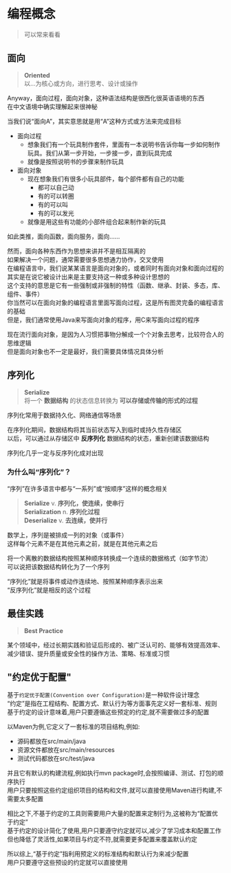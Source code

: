 ---
---

# 编程概念

>可以常来看看

## 面向

>**Oriented**  
>以...为核心或方向，进行思考、设计或操作

Anyway，面向过程，面向对象，这种语法结构是很西化很英语语境的东西  
在中文语境中确实理解起来很神秘  

当我们说“面向A”，其实意思就是用“A”这种方式或方法来完成目标

+ 面向过程
  + 想象我们有一个玩具制作套件，里面有一本说明书告诉你每一步如何制作玩具。我们从第一步开始，一步接一步，直到玩具完成
  + 就像是按照说明书的步骤来制作玩具
+ 面向对象
  + 现在想象我们有很多小玩具部件，每个部件都有自己的功能
    + 都可以自己动
    + 有的可以转圈
    + 有的可以叫
    + 有的可以发光
  + 就像是用这些有功能的小部件组合起来制作新的玩具

如此类推，面向函数，面向服务，面向……

然而，面向各种东西作为思想来讲并不是相互隔离的  
如果解决一个问题，通常需要很多思想通力协作，交叉使用  
在编程语言中，我们说某某语言是面向对象的，或者同时有面向对象和面向过程的  
其实是在说它被设计出来是主要支持这一种或多种设计思想的  
这个支持的意思是它有一些强制或非强制的特性（函数、继承、封装、多态，库、组件、事件）  
你当然可以在面向对象的编程语言里面写面向过程，这是所有图灵完备的编程语言的基础  
但是，我们通常使用Java来写面向对象的程序，用C来写面向过程的程序  

现在流行面向对象，是因为人习惯把事物分解成一个个对象去思考，比较符合人的思维逻辑  
但是面向对象也不一定是最好，我们需要具体情况具体分析

## 序列化

>**Serialize**  
>将一个 **数据结构** 的状态信息转换为 **可以存储或传输的形式的过程**

序列化常用于数据持久化、网络通信等场景

在序列化期间，数据结构将其当前状态写入到临时或持久性存储区  
以后，可以通过从存储区中 **反序列化** 数据结构的状态，重新创建该数据结构

序列化几乎一定与反序列化成对出现

### 为什么叫“序列化”？

“序列”在许多语言中都与“一系列”或“按顺序”这样的概念相关  

>**Serialize** v.  **序列化，使连续，使串行**  
>**Serialization** n.  **序列化过程**  
>**Deserialize** v.  **去连续，使并行**  

数学上，序列是被排成一列的对象（或事件）  
这样每个元素不是在其他元素之前，就是在其他元素之后

将一个离散的数据结构按照某种顺序转换成一个连续的数据格式（如字节流）  
可以说把该数据结构转化为了一个序列  

“序列化”就是将事件或动作连续地、按照某种顺序表示出来  
“反序列化”就是相反的这个过程

## 最佳实践

>**Best Practice**

某个领域中，经过长期实践和验证后形成的、被广泛认可的、能够有效提高效率、减少错误、提升质量或安全性的操作方法、策略、标准或习惯

## "约定优于配置"

基于`约定优于配置(Convention over Configuration)`是一种软件设计理念  
“约定”是指在工程结构、配置方式、默认行为等方面事先定义好一套标准、规则  
基于约定的设计意味着,用户只要遵循这些预定的约定,就不需要做过多的配置

以Maven为例,它定义了一套标准的项目结构,例如:

+ 源码都放在src/main/java
+ 资源文件都放在src/main/resources
+ 测试代码都放在src/test/java

并且它有默认的构建流程,例如执行mvn package时,会按照编译、测试、打包的顺序执行  
用户只要按照这些约定组织项目的结构和文件,就可以直接使用Maven进行构建,不需要太多配置  

相比之下,不基于约定的工具则需要用户大量的配置来定制行为,这被称为“配置优于约定”  
基于约定的设计简化了使用,用户只要遵守约定就可以,减少了学习成本和配置工作  
但也降低了灵活性,如果项目与约定不符,就需要更多配置来覆盖默认约定

所以综上,“基于约定”指利用预定义的标准结构和默认行为来减少配置  
用户只要遵守这些预设的约定就可以直接使用
